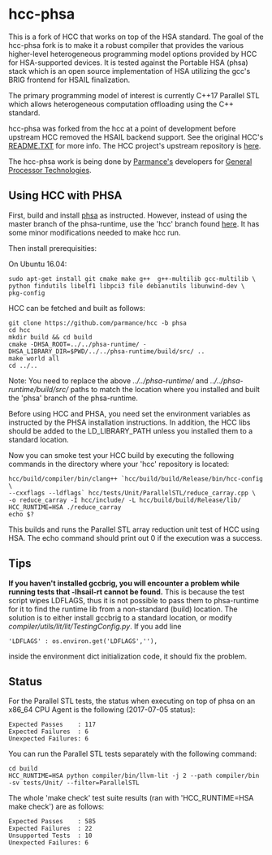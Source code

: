 # hcc-phsa

This is a fork of HCC that works on top of the HSA standard. The goal of
the hcc-phsa fork is to make it a robust compiler that provides the various
higher-level heterogeneous programming model options provided by HCC for
HSA-supported devices. It is tested against the Portable HSA (phsa) stack
which is an open source implementation of HSA utilizing the gcc's BRIG
frontend for HSAIL finalization.

The primary programming model of interest is currently C++17 Parallel STL which
allows heterogeneous computation offloading using the C++ standard.

hcc-phsa was forked from the hcc at a point of development before upstream HCC
removed the HSAIL backend support. See the original HCC's 
[README.TXT](https://raw.githubusercontent.com/parmance/hcc/phsa/README.TXT)
for more info. The HCC
project's upstream repository is [here](https://github.com/RadeonOpenCompute/hcc).

The hcc-phsa work is being done by [Parmance's](http://parmance.com) developers
for [General Processor Technologies](http://www.generalprocessortech.com/).

## Using HCC with PHSA

First, build and install [phsa](https://github.com/HSAFoundation/phsa) as
instructed. However, instead of using the master branch of the phsa-runtime,
use the 'hcc' branch found [here](https://github.com/parmance/phsa-runtime/tree/hcc).
It has some minor modifications needed to make hcc run.

Then install prerequisities:

On Ubuntu 16.04:

```
sudo apt-get install git cmake make g++  g++-multilib gcc-multilib \
python findutils libelf1 libpci3 file debianutils libunwind-dev \
pkg-config
```

HCC can be fetched and built as follows:

```
git clone https://github.com/parmance/hcc -b phsa
cd hcc
mkdir build && cd build
cmake -DHSA_ROOT=../../phsa-runtime/ -DHSA_LIBRARY_DIR=$PWD/../../phsa-runtime/build/src/ ..
make world all
cd ../..
```

Note: You need to replace the above *../../phsa-runtime/* and *../../phsa-runtime/build/src/*
paths to match the location where you installed and built the 'phsa' branch of
the phsa-runtime.

Before using HCC and PHSA, you need set the environment variables as
instructed by the PHSA installation instructions. In addition, the HCC libs
should be added to the LD_LIBRARY_PATH unless you installed them to a
standard location.

Now you can smoke test your HCC build by executing the following commands
in the directory where your 'hcc' repository is located:

```
hcc/build/compiler/bin/clang++ `hcc/build/build/Release/bin/hcc-config \
--cxxflags --ldflags` hcc/tests/Unit/ParallelSTL/reduce_carray.cpp \
-o reduce_carray -I hcc/include/ -L hcc/build/build/Release/lib/
HCC_RUNTIME=HSA ./reduce_carray
echo $?
```

This builds and runs the Parallel STL array reduction unit test of HCC
using HSA. The echo command should print out 0 if the execution was a success.

## Tips

**If you haven't installed gccbrig, you will encounter a problem while running
tests that -lhsail-rt cannot be found.** This is because the test script
wipes LDFLAGS, thus it is not possible to pass them to phsa-runtime for it
to find the runtime lib from a non-standard (build) location. The solution
is to either install gccbrig to a standard location, or modify *compiler/utils/lit/lit/TestingConfig.py*. If you add line

```
'LDFLAGS' : os.environ.get('LDFLAGS',''),
```

inside the environment dict initialization code, it should fix the problem.

## Status

For the Parallel STL tests, the status when executing on top of phsa on an
x86_64 CPU Agent is the following (2017-07-05 status):

```
Expected Passes    : 117
Expected Failures  : 6
Unexpected Failures: 6
```

You can run the Parallel STL tests separately with the following command:

```
cd build
HCC_RUNTIME=HSA python compiler/bin/llvm-lit -j 2 --path compiler/bin -sv tests/Unit/ --filter=ParallelSTL
```

The whole 'make check' test suite results (ran with 'HCC_RUNTIME=HSA make check')
are as follows:

```
Expected Passes    : 585
Expected Failures  : 22
Unsupported Tests  : 10
Unexpected Failures: 6
```
